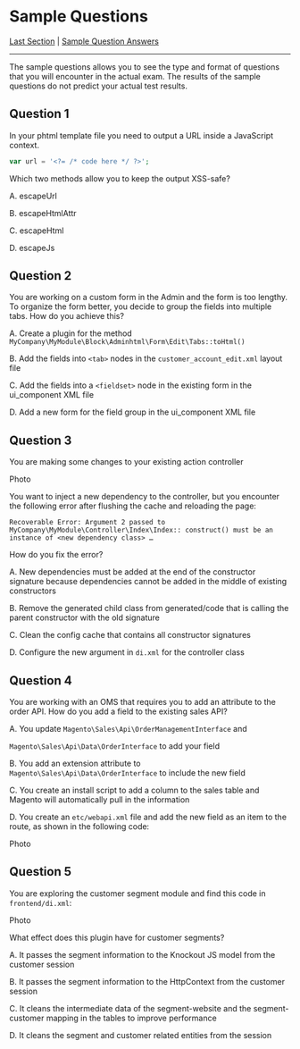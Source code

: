 # Sample Questions

[Last Section](./9.md) | [Sample Question Answers](./a.md)

------

The sample questions allows you to see the type and format of questions that you will encounter in the actual exam. The results of the sample questions do not predict your actual test results.


## Question 1

In your phtml template file you need to output a URL inside a JavaScript context.

```php
var url = '<?= /* code here */ ?>';
```

Which two methods allow you to keep the output XSS-safe?

A. escapeUrl

B. escapeHtmlAttr

C. escapeHtml

D. escapeJs


## Question 2

You are working on a custom form in the Admin and the form is too lengthy. To organize the form better, you decide to group the fields into multiple tabs. How do you achieve this?

A. Create a plugin for the method `MyCompany\MyModule\Block\Adminhtml\Form\Edit\Tabs::toHtml()`

B. Add the fields into `<tab>` nodes in the `customer_account_edit.xml` layout file

C. Add the fields into a `<fieldset>` node in the existing form in the ui_component XML file

D. Add a new form for the field group in the ui_component XML file

## Question 3

You are making some changes to your existing action controller

Photo

You want to inject a new dependency to the controller, but you encounter the following error after flushing the cache and reloading the page:

`Recoverable Error: Argument 2 passed to MyCompany\MyModule\Controller\Index\Index:: construct() must be an instance of <new dependency class> …`

How do you fix the error?


A. New dependencies must be added at the end of the constructor signature because dependencies cannot be added in the middle of existing constructors

B. Remove the generated child class from generated/code that is calling the parent constructor with the old signature

C. Clean the config cache that contains all constructor signatures

D. Configure the new argument in `di.xml` for the controller class


## Question 4

You are working with an OMS that requires you to add an attribute to the order API. How do you add a field to the existing sales API?

A. You update `Magento\Sales\Api\OrderManagementInterface` and

`Magento\Sales\Api\Data\OrderInterface` to add your field

B. You add an extension attribute to `Magento\Sales\Api\Data\OrderInterface` to include the new field

C. You create an install script to add a column to the sales table and Magento will automatically pull in the information

D. You create an `etc/webapi.xml` file and add the new field as an item to the route, as shown in the following code:

Photo


## Question 5

You are exploring the customer segment module and find this code in `frontend/di.xml`:

Photo

What effect does this plugin have for customer segments?

A. It passes the segment information to the Knockout JS model from the customer session

B. It passes the segment information to the HttpContext from the customer session

C. It cleans the intermediate data of the segment-website and the segment-customer mapping in the tables to improve performance

D. It cleans the segment and customer related entities from the session
